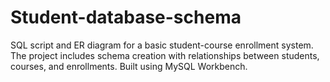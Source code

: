 # Student-database-schema
SQL script and ER diagram for a basic student-course enrollment system. The project includes schema creation with relationships between students, courses, and enrollments. Built using MySQL Workbench.
